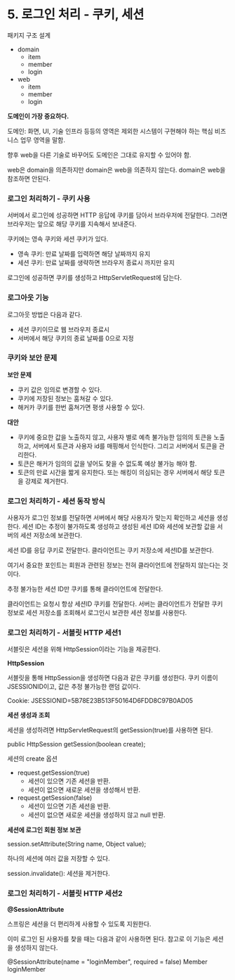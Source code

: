 # 5. 로그인 처리 - 쿠키, 세션

패키지 구조 설계

- domain
    - item
    - member
    - login
- web
    - item
    - member
    - login

**도메인이 가장 중요하다.**

도메인: 화면, UI, 기술 인프라 등등의 영역은 제외한 시스템이 구현해야 하는 핵심 비즈니스 업무 영역을 말함.

향후 web을 다른 기술로 바꾸어도 도메인은 그대로 유지할 수 있어야 함.

web은 domain을 의존하지만 domain은 web을 의존하지 않는다. domain은 web을 참조하면 안된다.

### 로그인 처리하기 - 쿠키 사용

서버에서 로그인에 성공하면 HTTP 응답에 쿠키를 담아서 브라우저에 전달한다. 그러면 브라우저는 앞으로 해당 쿠키를 지속해서 보내준다.

쿠키에는 영속 쿠키와 세션 쿠키가 있다.

- 영속 쿠키: 만료 날짜를 입력하면 해당 날짜까지 유지
- 세션 쿠키: 만료 날짜를 생략하면 브라우저 종료시 까지만 유지

로그인에 성공하면 쿠키를 생성하고 HttpServletRequest에 담는다.

### 로그아웃 기능

로그아웃 방법은 다음과 같다.

- 세션 쿠키이므로 웹 브라우저 종료시
- 서버에서 해당 쿠키의 종료 날짜를 0으로 지정

### 쿠키와 보안 문제

**보안 문제**

- 쿠키 값은 임의로 변경할 수 있다.
- 쿠키에 저장된 정보는 훔쳐갈 수 있다.
- 해커카 쿠키를 한번 훔쳐가면 평생 사용할 수 있다.

**대안**

- 쿠키에 중요한 값을 노출하지 않고, 사용자 별로 예측 불가능한 임의의 토큰을 노출하고, 서버에서 토큰과 사용자 id를 매핑해서 인식한다. 그리고 서버에서 토큰을 관리한다.
- 토큰은 해커가 임의의 값을 넣어도 찾을 수 없도록 예상 불가능 해야 함.
- 토큰의 만료 시간을 짧게 유지한다. 또는 해킹이 의심되는 경우 서버에서 해당 토큰을 강제로 제거한다.

### 로그인 처리하기 - 세션 동작 방식

사용자가 로그인 정보를 전달하면 서버에서 해당 사용자가 맞는지 확인하고 세션을 생성한다. 세션 ID는 추정이 불가하도록 생성하고 생성된 세션 ID와 세션에 보관할 값을 서버의 세션 저장소에 보관한다.

세션 ID를 응답 쿠키로 전달한다. 클라이언트는 쿠키 저장소에 세션ID를 보관한다.

여기서 중요한 포인트는 회원과 관련된 정보는 전혀 클라이언트에 전달하지 않는다는 것이다.

추정 불가능한 세션 ID만 쿠키를 통해 클라이언트에 전달한다.

클라이언트는 요청시 항상 세션ID 쿠키를 전달한다. 서버는 클라이언트가 전달한 쿠키 정보로 세션 저장소를 조회해서 로그인시 보관한 세션 정보를 사용한다.

### 로그인 처리하기 - 서블릿 HTTP 세션1

서블릿은 세션을 위해 HttpSession이라는 기능을 제공한다.

**HttpSession**

서블릿을 통해 HttpSession을 생성하면 다음과 같은 쿠키를 생성한다. 쿠키 이름이 JSESSIONID이고, 값은 추정 불가능한 랜덤 값이다.

Cookie: JSESSIONID=5B78E23B513F50164D6FDD8C97B0AD05

**세션 생성과 조회**

세션을 생성하려면 HttpServletRequest의 getSession(true)를 사용하면 된다.

public HttpSession getSession(boolean create);

세션의 create 옵션

- request.getSession(true)
    - 세션이 있으면 기존 세션을 반환.
    - 세션이 없으면 새로운 세션을 생성해서 반환.
- request.getSession(false)
    - 세션이 있으면 기존 세션을 반환.
    - 세션이 없으면 새로운 세션을 생성하지 않고 null 반환.

**세션에 로그인 회원 정보 보관**

session.setAttribute(String name, Object value);

하나의 세션에 여러 값을 저장할 수 있다.

session.invalidate(): 세션을 제거한다.

### 로그인 처리하기 - 서블릿 HTTP 세션2

**@SessionAttribute**

스프링은 세션을 더 편리하게 사용할 수 있도록 지원한다.

이미 로그인 된 사용자를 찾을 때는 다음과 같이 사용하면 된다. 참고로 이 기능은 세션을 생성하지 않는다.

@SessionAttribute(name = "loginMember", required = false) Member loginMember